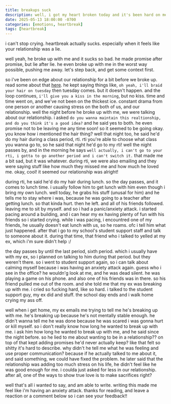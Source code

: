 ```yaml
---
title: breakups suck
description: well, i got my heart broken today and it's been hard on me. it really sucks, and i'll miss him. 
date: 2025-05-13 18:00:00 -0700
categories: [emotions, heartbreak]
tags: [heartbreak]
---
```


i can't stop crying. heartbreak actually sucks. especially when it feels like your relationship was a lie. 

well yeah, he broke up with me and it sucks so bad. he made promise after promise, but lie after lie. he even broke up with me in the worst way possible, pushing me away. let's step back, and get some context first. 

so i've been on edge about our relationship for a bit before we broke up. read some about that [here](https://log.jackpurrin.me/posts/important/). he kept saying things like, `oh yeah, i'll braid your hair on tuesday` then tuesday comes. but it doesn't happen. and the loop continues, `i'll give you a kiss in the morning`, but no kiss. time and time went on, and we've not been on the thickest ice. constant drama from one person or another causing stress on the both of us, and our relationship. well the night before he broke up with me, we were talking about our relationship. i asked `do you wanna maintain this realtionship, and do you think it's a good idea?` and he said yes to both. he even promise not to be leaving me any time soon! so it seemed to be going okay. you know how i mentioned the hair thing? well that night too, he said he'd do my hair during a class period, rti. rti you're able to choose what class you wanna go to, so he said that night he'd go to my rti! well the night passes by, and in the morning he says `well actually, i can't go to your rti, i gotta to go another period and i can't switch it.` that made me a bit sad, but it was whatever. during rti, we were also emailing and they were saying stuff like how much they missed me and how much he loved me. okay, cool! it seemed our relationship was alright! 


during rti, he said he'd do my hair during lunch. so the day passes, and it comes to lunch time. i usually follow him to get lunch with him even though i bring my own lunch. well today, he grabs his stuff (unusal for him) and he tells me to stay where i was, because he was going to a teacher after getting lunch. so that kinda hurt. then he left. and all of his friends followed. leaving me to sit by myself. and so i had a panic/anxiety attack. i started pacing around a building, and i can hear my ex having plenty of fun with his friends so i started crying. while i was pacing, i encountred one of my friends, he usually doesn't eat lunch with us, so he roams. ofc i tell him what just happened. after that i go to my school's student support staff and talk to someone about it. during that time, that friend who i talked to yelled at my ex, which i'm sure didn't help :/ 

the day passes by until the last period, sixth period. which i usually have with my ex, so i planned on talking to him during that period. but they weren't there. so i went to student support again, so i can talk about calming myself because i was having an anxiety attack again. guess who i see in the office? he wouldn'g look at me, and he was dead silent. he was playing a game on his phone. and also one of his friends was in there. so his friend pulled me out of the room. and she told me that my ex was breaking up with me. i cried so fucking hard, like so hard. i talked to the student support guy, my ex did and stuff. the school day ends and i walk home crying my ass off. 

well when i get home, my ex emails me trying to tell me he's breaking up with me. he's breaking up because he's not mentally stable enough. he didn't wanna tell me he was done because he was scared i was gonna hurt or kill myself. so i don't really know how long he wanted to break up with me. i ask him how long he wanted to break up with me, and he said since the night before. so he lied to me about wanting to be in a relationship?? on top of that kept adding promises he'd never actually keep? like that felt so shitty it's hard to describe. why didn't he tell me what he was feeling and use proper communication? because if he actually talked to me about it, and said something, we could have fixed the problem. he later said that the relationship was adding too much stress on his life, he didn't feel like he was good enough for me. i coulda just asked for less in our relationship. after all, one of the ways to show true love is to make sacrifices right? 

well that's all i wanted to say, and am able to write. writing this made me feel like i'm having an anxiety attack. thanks for reading, and leave a reaction or a comment below so i can see your feedback!!
